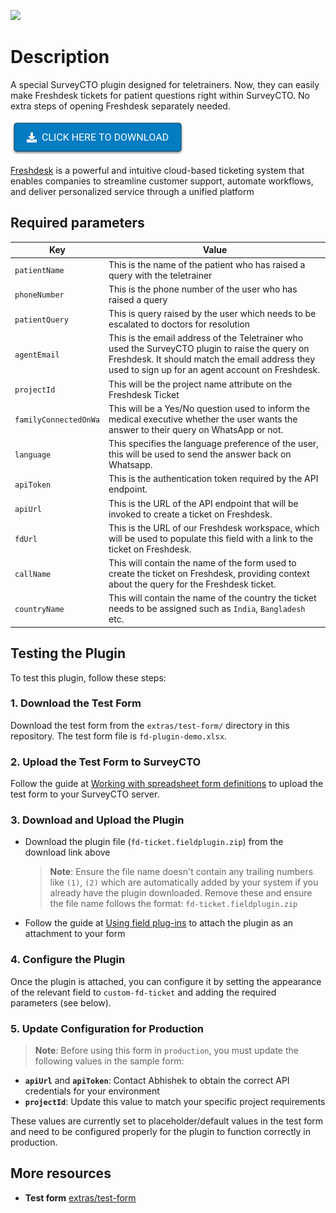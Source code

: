 ![](extras/plugin-preview.png)

# Description

A special SurveyCTO plugin designed for teletrainers. Now, they can easily make Freshdesk tickets for patient questions right within SurveyCTO. No extra steps of opening Freshdesk separately needed.

[![Download now](extras/download-button.png)](https://github.com/NooraHealth/fd-ticket-scto-plugin/raw/main/fd-ticket.fieldplugin.zip)

[Freshdesk](https://www.freshworks.com/freshdesk/) is a powerful and intuitive cloud-based ticketing system that enables companies to streamline customer support, automate workflows, and deliver personalized service through a unified platform

## Required parameters

| Key                     | Value                                                                                                                                                                                                 |
| ----------------------- | ----------------------------------------------------------------------------------------------------------------------------------------------------------------------------------------------------- |
| `patientName`         | This is the name of the patient who has raised a query with the teletrainer                                                                                                                           |
| `phoneNumber`         | This is the phone number of the user who has raised a query                                                                                                                                           |
| `patientQuery`        | This is query raised by the user which needs to be escalated to doctors for resolution                                                                                                                |
| `agentEmail`          | This is the email address of the Teletrainer who used the SurveyCTO plugin to raise the query on Freshdesk. It should match the email address they used to sign up for an agent account on Freshdesk. |
| `projectId`           | This will be the project name attribute on the Freshdesk Ticket                                                                                                                                       |
| `familyConnectedOnWa` | This will be a Yes/No question used to inform the medical executive whether the user wants the answer to their query on WhatsApp or not.                                                              |
| `language`            | This specifies the language preference of the user, this will be used to send the answer back on Whatsapp.                                                                                            |
| `apiToken`            | This is the authentication token required by the API endpoint.                                                                                                                                        |
| `apiUrl`              | This is the URL of the API endpoint that will be invoked to create a ticket on Freshdesk.                                                                                                             |
| `fdUrl`               | This is the URL of our Freshdesk workspace, which will be used to populate this field with a link to the ticket on Freshdesk.                                                                         |
| `callName`            | This will contain the name of the form used to create the ticket on Freshdesk, providing context about the query for the Freshdesk ticket.                                                            |
| `countryName`         | This will contain the name of the country the ticket needs to be assigned such as `India`, `Bangladesh` etc.                                                                                      |

## Testing the Plugin

To test this plugin, follow these steps:

### 1. Download the Test Form

Download the test form from the `extras/test-form/` directory in this repository. The test form file is `fd-plugin-demo.xlsx`.

### 2. Upload the Test Form to SurveyCTO

Follow the guide at [Working with spreadsheet form definitions](https://support.surveycto.com/hc/en-us/articles/4613295552275-Working-with-spreadsheet-form-definitions-1-Creating-and-uploading#2) to upload the test form to your SurveyCTO server.

### 3. Download and Upload the Plugin

- Download the plugin file (`fd-ticket.fieldplugin.zip`) from the download link above

   > **Note**: Ensure the file name doesn't contain any trailing numbers like `(1)`, `(2)` which are automatically added by your system if you already have the plugin downloaded. Remove these and ensure the file name follows the format: `fd-ticket.fieldplugin.zip`

- Follow the guide at [Using field plug-ins](https://docs.surveycto.com/02-designing-forms/03-advanced-topics/06.using-field-plug-ins.html) to attach the plugin as an attachment to your form

### 4. Configure the Plugin

Once the plugin is attached, you can configure it by setting the appearance of the relevant field to `custom-fd-ticket` and adding the required parameters (see below).

### 5. Update Configuration for Production

> **Note**: Before using this form in `production`, you must update the following values in the sample form:

- **`apiUrl`** and **`apiToken`**: Contact Abhishek to obtain the correct API credentials for your environment
- **`projectId`**: Update this value to match your specific project requirements

These values are currently set to placeholder/default values in the test form and need to be configured properly for the plugin to function correctly in production.

## More resources

* **Test form**
  [extras/test-form](./extras/test-form/fd-plugin-demo.xlsx)
